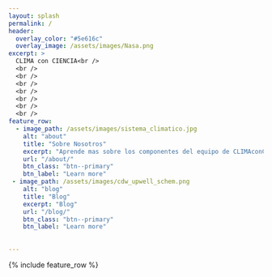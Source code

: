 ```yaml
---
layout: splash
permalink: /
header:
  overlay_color: "#5e616c"
  overlay_image: /assets/images/Nasa.png
excerpt: >
  CLIMA con CIENCIA<br />
  <br />
  <br />
  <br />
  <br />
  <br />
  <br />
  <br />
feature_row:
  - image_path: /assets/images/sistema_climatico.jpg
    alt: "about"
    title: "Sobre Nosotros"
    excerpt: "Aprende mas sobre los componentes del equipo de CLIMAconCIENCIA"
    url: "/about/"
    btn_class: "btn--primary"
    btn_label: "Learn more"  
 - image_path: /assets/images/cdw_upwell_schem.png
    alt: "blog"
    title: "Blog"
    excerpt: "Blog"
    url: "/blog/"
    btn_class: "btn--primary"
    btn_label: "Learn more" 
    
    
---
```



{% include feature_row %}

 
